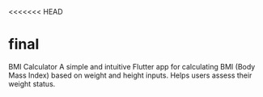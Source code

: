 <<<<<<< HEAD
# final
BMI Calculator A simple and intuitive Flutter app for calculating BMI (Body Mass Index) based on weight and height inputs. Helps users assess their weight status.

